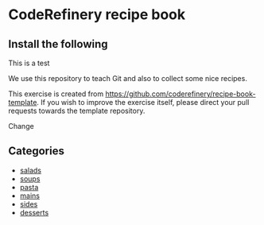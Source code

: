 # CodeRefinery recipe book

## Install the following

This is a test

We use this repository to teach Git and also to collect
some nice recipes.

This exercise is created from https://github.com/coderefinery/recipe-book-template.
If you wish to improve the exercise itself, please direct your pull requests
towards the template repository.

Change


## Categories

- [salads](salads)
- [soups](soups)
- [pasta](pasta)
- [mains](mains)
- [sides](sides)
- [desserts](desserts)
